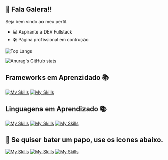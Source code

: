 ## 👋 Fala Galera!!
Seja bem vindo ao meu perfil.

- 💻 Aspirante a DEV Fullstack
- 🛠️ Página profissional em contrução

![Top Langs](https://github-readme-stats.vercel.app/api/top-langs/?username=deadlysixx)

![Anurag's GitHub stats](https://github-readme-stats.vercel.app/api?username=deadlysixx\&show_icons=true\&theme=gruvbox)

## Frameworks em Aprenzidado 📚
[![My Skills](https://skillicons.dev/icons?i=react)](https://github.com/deadlysixx/)
[![My Skills](https://skillicons.dev/icons?i=angular)](https://github.com/deadlysixx/)

## Linguagens em Aprendizado 📚
[![My Skills](https://skillicons.dev/icons?i=js)](https://github.com/deadlysixx/)
[![My Skills](https://skillicons.dev/icons?i=html)](https://github.com/deadlysixx/)
[![My Skills](https://skillicons.dev/icons?i=css)](https://github.com/deadlysixx/)


## 📱 Se quiser bater um papo, use os icones abaixo.

<span>
  <div>

[![My Skills](https://skillicons.dev/icons?i=linkedin)](https://www.linkedin.com/in/salatiel-couto-a9090a75/)
[![My Skills](https://skillicons.dev/icons?i=windows)](mailto:salat.couto@hotmail.com)
[![My Skills](https://skillicons.dev/icons?i=github)](https://github.com/deadlysixx/)

  </div>
</span>
